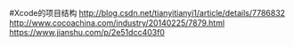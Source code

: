 #Xcode的项目结构
http://blog.csdn.net/tianyitianyi1/article/details/7786832
http://www.cocoachina.com/industry/20140225/7879.html
https://www.jianshu.com/p/2e51dcc403f0